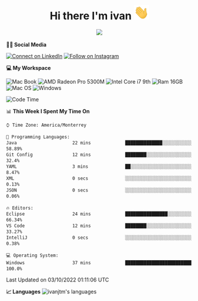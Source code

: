 <h1 align="center">Hi there I'm ivan <img src="https://raw.githubusercontent.com/ABSphreak/ABSphreak/master/gifs/Hi.gif" width="40px" /></h1>
<div align="center">
<img src="http://github-readme-streak-stats.herokuapp.com?user=ivanjtm&hide_border=true&background=00000000&border=FFFFFF00&sideNums=A8A8A8&sideLabels=A8A8A8&currStreakNum=FFC93C&dates=A8A8A8)](https://git.io/streak-stats"/>
</div>

**👦🏻 Social Media**

[![Connect on LinkedIn](https://img.shields.io/badge/LinkedIn-%230077B5.svg?&style=flat-square&logo=linkedin&logoColor=white)](https://www.linkedin.com/in/ivanjtm)
[![Follow on Instagram](https://img.shields.io/badge/Instagram-E4405F?style=flat-square&logo=instagram&logoColor=white)](https://www.instagram.com/ivanjtm)

**💻 My Workspace**

![Mac Book](https://img.shields.io/badge/Apple-MacBook_Pro_2019-999999?style=flat-square&logo=apple&logoColor=white)
![AMD Radeon Pro 5300M](https://img.shields.io/badge/AMD-Radeon_Pro_5300M-ED1C24?style=flat-square&logo=amd&logoColor=white)
![Intel Core i7 9th](https://img.shields.io/badge/Intel-Core_i7_9th-0071C5?style=flat-square&logo=intel&logoColor=white)
![Ram 16GB](https://img.shields.io/badge/RAM-16GB-230071C5?style=flat-square&logoColor=white)
![Mac OS](https://img.shields.io/badge/Mac%20OS-000000?style=flat-square&logo=apple&logoColor=white)
![Windows](https://img.shields.io/badge/Windows-0078D6?style=flat-square&logo=windows&logoColor=white)


<!--START_SECTION:waka-->
![Code Time](http://img.shields.io/badge/Code%20Time-724%20hrs%2031%20mins-blue)

📊 **This Week I Spent My Time On** 

```text
⌚︎ Time Zone: America/Monterrey

💬 Programming Languages: 
Java                     22 mins             ██████████████░░░░░░░░░░░   58.89% 
Git Config               12 mins             ████████░░░░░░░░░░░░░░░░░   32.4% 
YAML                     3 mins              ██░░░░░░░░░░░░░░░░░░░░░░░   8.47% 
XML                      0 secs              ░░░░░░░░░░░░░░░░░░░░░░░░░   0.13% 
JSON                     0 secs              ░░░░░░░░░░░░░░░░░░░░░░░░░   0.06%

🔥 Editors: 
Eclipse                  24 mins             ████████████████░░░░░░░░░   66.34% 
VS Code                  12 mins             ████████░░░░░░░░░░░░░░░░░   33.27% 
IntelliJ                 0 secs              ░░░░░░░░░░░░░░░░░░░░░░░░░   0.38%

💻 Operating System: 
Windows                  37 mins             █████████████████████████   100.0%

```


 Last Updated on 03/10/2022 01:11:06 UTC
<!--END_SECTION:waka-->
**📈 Languages**
 ![ivanjtm's languages](https://wakatime.com/share/@ivanjtm/a32f83c6-d0c9-49a4-a5ae-d0440b950377.svg)
